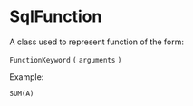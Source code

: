 # SqlFunction

A class used to represent function of the form:

`FunctionKeyword` `(` `arguments` `)`

Example:

```
SUM(A)
```

